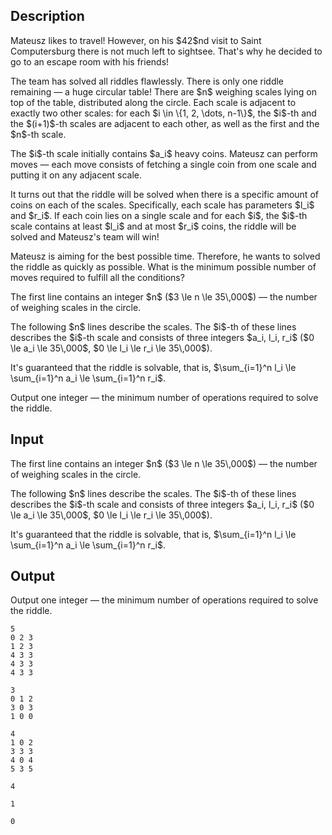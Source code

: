 ## Description

<div><p>Mateusz likes to travel! However, on his $42$nd visit to Saint Computersburg there is not much left to sightsee. That's why he decided to go to an escape room with his friends!</p><p>The team has solved all riddles flawlessly. There is only one riddle remaining — a huge circular table! There are $n$ weighing scales lying on top of the table, distributed along the circle. Each scale is adjacent to exactly two other scales: for each $i \in \{1, 2, \dots, n-1\}$, the $i$-th and the $(i+1)$-th scales are adjacent to each other, as well as the first and the $n$-th scale.</p><p>The $i$-th scale initially contains $a_i$ heavy coins. Mateusz can perform moves — each move consists of fetching a single coin from one scale and putting it on any adjacent scale.</p><p>It turns out that the riddle will be solved when there is a specific amount of coins on each of the scales. Specifically, each scale has parameters $l_i$ and $r_i$. If each coin lies on a single scale and for each $i$, the $i$-th scale contains at least $l_i$ and at most $r_i$ coins, the riddle will be solved and Mateusz's team will win!</p><p>Mateusz is aiming for the best possible time. Therefore, he wants to solved the riddle as quickly as possible. What is the minimum possible number of moves required to fulfill all the conditions?</p></div><div class="input-specification"><p>The first line contains an integer $n$ ($3 \le n \le 35\,000$) — the number of weighing scales in the circle.</p><p>The following $n$ lines describe the scales. The $i$-th of these lines describes the $i$-th scale and consists of three integers $a_i, l_i, r_i$ ($0 \le a_i \le 35\,000$, $0 \le l_i \le r_i \le 35\,000$).</p><p>It's guaranteed that the riddle is solvable, that is, $\sum_{i=1}^n l_i \le \sum_{i=1}^n a_i \le \sum_{i=1}^n r_i$.</p></div><div class="output-specification"><p>Output one integer&nbsp;— the minimum number of operations required to solve the riddle.</p></div>

## Input

<p>The first line contains an integer $n$ ($3 \le n \le 35\,000$) — the number of weighing scales in the circle.</p><p>The following $n$ lines describe the scales. The $i$-th of these lines describes the $i$-th scale and consists of three integers $a_i, l_i, r_i$ ($0 \le a_i \le 35\,000$, $0 \le l_i \le r_i \le 35\,000$).</p><p>It's guaranteed that the riddle is solvable, that is, $\sum_{i=1}^n l_i \le \sum_{i=1}^n a_i \le \sum_{i=1}^n r_i$.</p>

## Output

<p>Output one integer&nbsp;— the minimum number of operations required to solve the riddle.</p>





```input1
5
0 2 3
1 2 3
4 3 3
4 3 3
4 3 3
```




```input2
3
0 1 2
3 0 3
1 0 0
```




```input3
4
1 0 2
3 3 3
4 0 4
5 3 5
```




```output1
4
```




```output2
1
```




```output3
0
```


